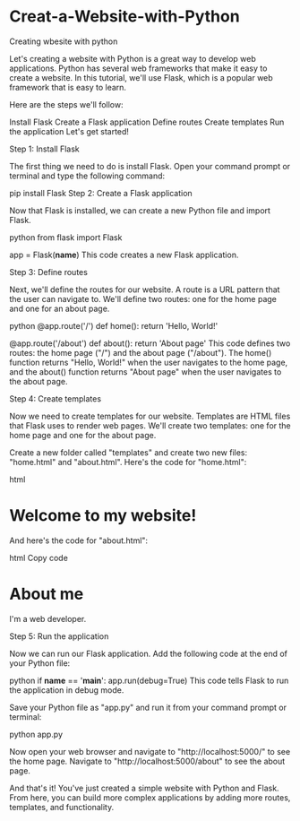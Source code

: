 # Creat-a-Website-with-Python
Creating wbesite with python

Let's creating a website with Python is a great way to develop web applications. Python has several web frameworks that make it easy to create a website. In this tutorial, we'll use Flask, which is a popular web framework that is easy to learn.

Here are the steps we'll follow:

Install Flask
Create a Flask application
Define routes
Create templates
Run the application
Let's get started!

Step 1: Install Flask

The first thing we need to do is install Flask. Open your command prompt or terminal and type the following command:

pip install Flask
Step 2: Create a Flask application

Now that Flask is installed, we can create a new Python file and import Flask.

python
from flask import Flask

app = Flask(__name__)
This code creates a new Flask application.

Step 3: Define routes

Next, we'll define the routes for our website. A route is a URL pattern that the user can navigate to. We'll define two routes: one for the home page and one for an about page.

python
@app.route('/')
def home():
    return 'Hello, World!'

@app.route('/about')
def about():
    return 'About page'
This code defines two routes: the home page ("/") and the about page ("/about"). The home() function returns "Hello, World!" when the user navigates to the home page, and the about() function returns "About page" when the user navigates to the about page.

Step 4: Create templates

Now we need to create templates for our website. Templates are HTML files that Flask uses to render web pages. We'll create two templates: one for the home page and one for the about page.

Create a new folder called "templates" and create two new files: "home.html" and "about.html". Here's the code for "home.html":

html
<!DOCTYPE html>
<html>
<head>
    <title>Home Page</title>
</head>
<body>
    <h1>Welcome to my website!</h1>
</body>
</html>
And here's the code for "about.html":

html
Copy code
<!DOCTYPE html>
<html>
<head>
    <title>About Page</title>
</head>
<body>
    <h1>About me</h1>
    <p>I'm a web developer.</p>
</body>
</html>
Step 5: Run the application

Now we can run our Flask application. Add the following code at the end of your Python file:

python
if __name__ == '__main__':
    app.run(debug=True)
This code tells Flask to run the application in debug mode.

Save your Python file as "app.py" and run it from your command prompt or terminal:

python app.py

Now open your web browser and navigate to "http://localhost:5000/" to see the home page. Navigate to "http://localhost:5000/about" to see the about page.

And that's it! You've just created a simple website with Python and Flask. From here, you can build more complex applications by adding more routes, templates, and functionality.
